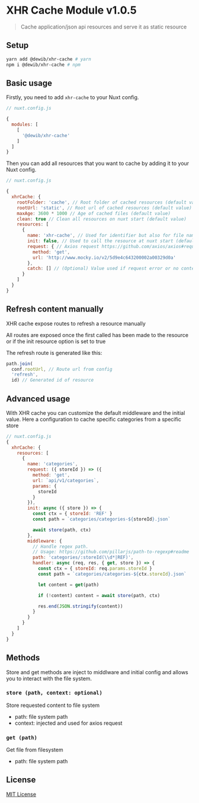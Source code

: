 # XHR Cache Module v1.0.5

> Cache application/json api resources and serve it as static resource

## Setup
```sh
yarn add @dewib/xhr-cache # yarn
npm i @dewib/xhr-cache # npm
```

## Basic usage
Firstly, you need to add `xhr-cache` to your Nuxt config.

```javascript
// nuxt.config.js

{
  modules: [
    [
      '@dewib/xhr-cache'
    ]
  ]
}
```

Then you can add all resources that you want to cache by adding it to your Nuxt config.

```javascript
// nuxt.config.js

{
  xhrCache: {
    rootFolder: 'cache', // Root folder of cached resources (default value)
    rootUrl: 'static', // Root url of cached resources (default value)
    maxAge: 3600 * 1000 // Age of cached files (default value)
    clean: true // Clean all resources on nuxt start (default value)
    resources: [
      {
        name: 'xhr-cache', // Used for identifier but also for file name and url
        init: false, // Used to call the resource at nuxt start (default value)
        request: { // Axios request https://github.com/axios/axios#request-config
          method: 'get',
          url: 'http://www.mocky.io/v2/5d9e4c643200002a00329d0a'
        },
        catch: [] // (Optional) Value used if request error or no content
      }
    ]
  }
}
```

## Refresh content manually

XHR cache expose routes to refresh a resource manually

All routes are exposed once the first called has been made to the resource or if the init resource option is set to true

The refresh route is generated like this:

```javascript
path.join(
  conf.rootUrl, // Route url from config
  'refresh',
  id) // Generated id of resource
```

## Advanced usage

With XHR cache you can customize the default middleware and the initial value.
Here a configuration to cache specific categories from a specific store

```javascript
// nuxt.config.js
{
  xhrCache: {
    resources: [
      {
        name: 'categories',
        request: ({ storeId }) => ({
          method: 'get',
          url: `api/v1/categories`,
          params: {
            storeId
          }
        }),
        init: async ({ store }) => { 
          const ctx = { storeId: 'REF' }
          const path = `categories/categories-${storeId}.json`

          await store(path, ctx)
        },
        middleware: {
          // Handle regex path. 
          // Usage: https://github.com/pillarjs/path-to-regexp#readme
          path: 'categories/:storeId(\\d*|REF)',
          handler: async (req, res, { get, store }) => {
            const ctx = { storeId: req.params.storeId }
            const path = `categories/categories-${ctx.storeId}.json`

            let content = get(path)

            if (!content) content = await store(path, ctx)

            res.end(JSON.stringify(content))
          }
        }
      }
    ]
  }
}
```

## Methods 

Store and get methods are inject to middlware and initial config and allows you to interact with the file system.

### `store (path, context: optional)`
Store requested content to file system
- path: file system path
- context: injected and used for axios request

### `get (path)`
Get file from filesystem
- path: file system path

## License

[MIT License](./LICENSE)
